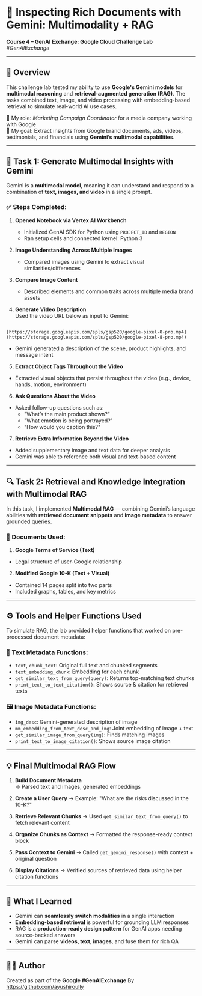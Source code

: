 
# 📄 Inspecting Rich Documents with Gemini: Multimodality + RAG  
**Course 4 – GenAI Exchange: Google Cloud Challenge Lab**  
*#GenAIExchange*

---

## 🎯 Overview

This challenge lab tested my ability to use **Google's Gemini models** for **multimodal reasoning** and **retrieval-augmented generation (RAG)**. The tasks combined text, image, and video processing with embedding-based retrieval to simulate real-world AI use cases.

🧪 My role: *Marketing Campaign Coordinator* for a media company working with Google  
🧠 My goal: Extract insights from Google brand documents, ads, videos, testimonials, and financials using **Gemini’s multimodal capabilities**.

---

## 🧪 Task 1: Generate Multimodal Insights with Gemini

Gemini is a **multimodal model**, meaning it can understand and respond to a combination of **text, images, and video** in a single prompt.

### ✅ Steps Completed:

1. **Opened Notebook via Vertex AI Workbench**
   - Initialized GenAI SDK for Python using `PROJECT_ID` and `REGION`
   - Ran setup cells and connected kernel: Python 3

2. **Image Understanding Across Multiple Images**
   - Compared images using Gemini to extract visual similarities/differences

3. **Compare Image Content**
   - Described elements and common traits across multiple media brand assets

4. **Generate Video Description**  
   Used the video URL below as input to Gemini:
```

[https://storage.googleapis.com/spls/gsp520/google-pixel-8-pro.mp4](https://storage.googleapis.com/spls/gsp520/google-pixel-8-pro.mp4)

```
- Gemini generated a description of the scene, product highlights, and message intent

5. **Extract Object Tags Throughout the Video**
- Extracted visual objects that persist throughout the video (e.g., device, hands, motion, environment)

6. **Ask Questions About the Video**
- Asked follow-up questions such as:
  - "What’s the main product shown?"
  - "What emotion is being portrayed?"
  - "How would you caption this?"

7. **Retrieve Extra Information Beyond the Video**
- Added supplementary image and text data for deeper analysis
- Gemini was able to reference both visual and text-based content

---

## 🔍 Task 2: Retrieval and Knowledge Integration with Multimodal RAG

In this task, I implemented **Multimodal RAG** — combining Gemini’s language abilities with **retrieved document snippets** and **image metadata** to answer grounded queries.

### 🧾 Documents Used:

1. **Google Terms of Service (Text)**
- Legal structure of user-Google relationship

2. **Modified Google 10-K (Text + Visual)**
- Contained 14 pages split into two parts
- Included graphs, tables, and key metrics

---

## ⚙️ Tools and Helper Functions Used

To simulate RAG, the lab provided helper functions that worked on pre-processed document metadata:

### 🧠 Text Metadata Functions:
- `text`, `chunk_text`: Original full text and chunked segments
- `text_embedding_chunk`: Embedding for each chunk
- `get_similar_text_from_query(query)`: Returns top-matching text chunks
- `print_text_to_text_citation()`: Shows source & citation for retrieved texts

### 🖼️ Image Metadata Functions:
- `img_desc`: Gemini-generated description of image
- `mm_embedding_from_text_desc_and_img`: Joint embedding of image + text
- `get_similar_image_from_query(img)`: Finds matching images
- `print_text_to_image_citation()`: Shows source image citation

---

## 💡 Final Multimodal RAG Flow

1. **Build Document Metadata**  
→ Parsed text and images, generated embeddings

2. **Create a User Query**
→ Example: "What are the risks discussed in the 10-K?"

3. **Retrieve Relevant Chunks**
→ Used `get_similar_text_from_query()` to fetch relevant content

4. **Organize Chunks as Context**
→ Formatted the response-ready context block

5. **Pass Context to Gemini**
→ Called `get_gemini_response()` with context + original question

6. **Display Citations**
→ Verified sources of retrieved data using helper citation functions

---

## 🧠 What I Learned

- Gemini can **seamlessly switch modalities** in a single interaction
- **Embedding-based retrieval** is powerful for grounding LLM responses
- RAG is a **production-ready design pattern** for GenAI apps needing source-backed answers
- Gemini can parse **videos, text, images**, and fuse them for rich QA

---

## 👨‍💻 Author

Created as part of the **Google #GenAIExchange**  By https://github.com/ayushiroully

